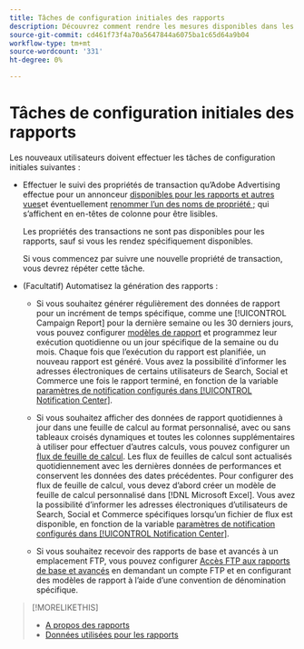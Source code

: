 ```yaml
---
title: Tâches de configuration initiales des rapports
description: Découvrez comment rendre les mesures disponibles dans les rapports et comment automatiser les rapports.
source-git-commit: cd461f73f4a70a5647844a6075ba1c65d64a9b04
workflow-type: tm+mt
source-wordcount: '331'
ht-degree: 0%

---
```


# Tâches de configuration initiales des rapports

Les nouveaux utilisateurs doivent effectuer les tâches de configuration initiales suivantes :

* Effectuer le suivi des propriétés de transaction qu’Adobe Advertising effectue pour un annonceur [disponibles pour les rapports et autres vues](/help/search-social-commerce/admin/transaction-properties/transaction-property-edit-available.md)et éventuellement [renommer l’un des noms de propriété ;](/help/search-social-commerce/admin/transaction-properties/transaction-property-edit-display-name.md) qui s’affichent en en-têtes de colonne pour être lisibles.

   Les propriétés des transactions ne sont pas disponibles pour les rapports, sauf si vous les rendez spécifiquement disponibles.

   Si vous commencez par suivre une nouvelle propriété de transaction, vous devrez répéter cette tâche.

* (Facultatif) Automatisez la génération des rapports :

   * Si vous souhaitez générer régulièrement des données de rapport pour un incrément de temps spécifique, comme une [!UICONTROL Campaign Report] pour la dernière semaine ou les 30 derniers jours, vous pouvez configurer [modèles de rapport](/help/search-social-commerce/reports/automation/templates/template-about.md) et programmez leur exécution quotidienne ou un jour spécifique de la semaine ou du mois. Chaque fois que l’exécution du rapport est planifiée, un nouveau rapport est généré. Vous avez la possibilité d’informer les adresses électroniques de certains utilisateurs de Search, Social et Commerce une fois le rapport terminé, en fonction de la variable [paramètres de notification configurés dans [!UICONTROL Notification Center]](/help/search-social-commerce/notifications/notification-about.md).

   * Si vous souhaitez afficher des données de rapport quotidiennes à jour dans une feuille de calcul au format personnalisé, avec ou sans tableaux croisés dynamiques et toutes les colonnes supplémentaires à utiliser pour effectuer d’autres calculs, vous pouvez configurer un [flux de feuille de calcul](/help/search-social-commerce/reports/automation/spreadsheet-feeds/spreadsheet-feed-about.md). Les flux de feuilles de calcul sont actualisés quotidiennement avec les dernières données de performances et conservent les données des dates précédentes. Pour configurer des flux de feuille de calcul, vous devez d’abord créer un modèle de feuille de calcul personnalisé dans [!DNL Microsoft Excel]. Vous avez la possibilité d’informer les adresses électroniques d’utilisateurs de Search, Social et Commerce spécifiques lorsqu’un fichier de flux est disponible, en fonction de la variable [paramètres de notification configurés dans [!UICONTROL Notification Center]](/help/search-social-commerce/notifications/notification-about.md).

   * Si vous souhaitez recevoir des rapports de base et avancés à un emplacement FTP, vous pouvez configurer [Accès FTP aux rapports de base et avancés](/help/search-social-commerce/reports/automation/ftp-reports.md) en demandant un compte FTP et en configurant des modèles de rapport à l’aide d’une convention de dénomination spécifique.

>[!MORELIKETHIS]
>
>* [A propos des rapports](report-about.md)
>* [Données utilisées pour les rapports](data-used-for-reports.md)

